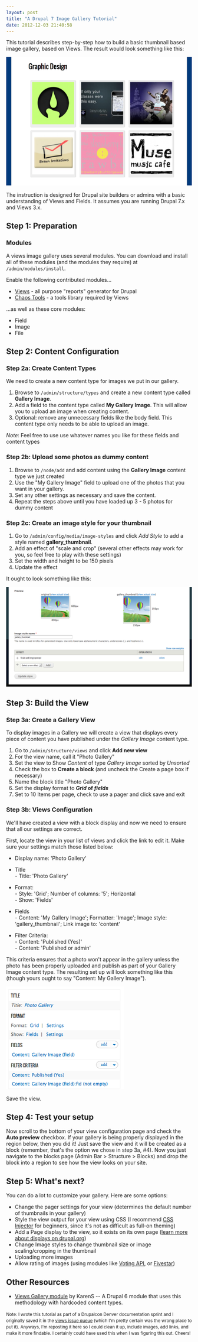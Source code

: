 ```yaml
---
layout: post
title: "A Drupal 7 Image Gallery Tutorial"
date: 2012-12-03 21:40:58
---
```


This tutorial describes step-by-step how to build a basic thumbnail based image gallery, based on Views. The result would look something like this:

<img alt="" src="/assets/images/drupal-photo-gallery-with-thumbnails.png" />

The instruction is designed for Drupal site builders or admins with a basic understanding of Views and Fields. It assumes you are running Drupal 7.x and Views 3.x.

## Step 1: Preparation

### Modules

A views image gallery uses several modules. You can download and install all of these modules (and the modules they require) at `/admin/modules/install`.

Enable the following contributed modules...

* [Views](http://drupal.org/project/views) - all purpose "reports" generator for Drupal
* [Chaos Tools](http://drupal.org/project/ctools) - a tools library required by Views

...as well as these core modules:

* Field
* Image
* File

## Step 2: Content Configuration

### Step 2a: Create Content Types

We need to create a new content type for images we put in our gallery.

1. Browse to `/admin/structure/types` and create a new content type called **Gallery Image**.
2. Add a field to the content type called **My Gallery Image**. This will allow you to upload an image when creating content.
3. Optional: remove any unnecessary fields like the body field. This content type only needs to be able to upload an image.

*Note*: Feel free to use use whatever names you like for these fields and content types

### Step 2b: Upload some photos as dummy content

1. Browse to `/node/add` and add content using the **Gallery Image** content type we just created
2. Use the "My Gallery Image" field to upload one of the photos that you want in your gallery.
3. Set any other settings as necessary and save the content.
4. Repeat the steps above until you have loaded up 3 - 5 photos for dummy content

### Step 2c: Create an image style for your thumbnail

1. Go to `/admin/config/media/image-styles` and click *Add Style* to add a style named **gallery_thumbnail**.
2. Add an effect of "scale and crop" (several other effects may work for you, so feel free to play with these settings)
3. Set the width and height to be 150 pixels
4. Update the effect

It ought to look something like this:

<img alt="" src="/assets/images/gallery_image.png" />

## Step 3: Build the View

### Step 3a: Create a Gallery View

To display images in a Gallery we will create a view that displays every piece of content you have published under the *Gallery Image* content type.

1. Go to `/admin/structure/views` and click **Add new view**
2. For the view name, call it "Photo Gallery"
3. Set the view to Show <em>Content</em> of type <em>Gallery Image</em> sorted by <em>Unsorted</em></strong>
4. Check the box to **Create a block** (and uncheck the Create a page box if necessary)
5. Name the block title "Photo Gallery"
6. Set the display format to <strong><em>Grid</em> of <em>fields</em></strong>
7. Set to 10 Items per page, check to use a pager and click save and exit

### Step 3b: Views Configuration

We'll have created a view with a block display and now we need to ensure that all our settings are correct.

First, locate the view in your list of views and click the link to edit it. Make sure your settings match those listed below:

<ul>
  <li>
    Display name: 'Photo Gallery'
  </li>
</ul>

<ul>
  <li>
    Title<br />- Title: 'Photo Gallery'
  </li>
</ul>

<ul>
  <li>
    Format:<br />- Style: 'Grid'; Number of columns: '5'; Horizontal<br />- Show: 'Fields'
  </li>
</ul>

<ul>
  <li>
    Fields<br />- Content: 'My Gallery Image'; Formatter: 'Image'; Image style: 'gallery_thumbnail'; Link image to: 'content'
  </li>
</ul>

<ul>
  <li>
    Filter Criteria:<br />- Content: 'Published (Yes)'<br />- Content: 'Published or admin'
  </li>
</ul>

This criteria ensures that a photo won't appear in the gallery unless the photo has been properly uploaded and publish as part of your Gallery Image content type. The resulting set up will look something like this (though yours ought to say "Content: My Gallery Image").

<img alt="" src="/assets/images/views%20settings.png" />

Save the view.

##  Step 4: Test your setup

Now scroll to the bottom of your view configuration page and check the **Auto preview** checkbox. If your gallery is being properly displayed in the region below, then you did it! Just save the view and it will be created as a block (remember, that's the option we chose in step 3a, #4). Now you just navigate to the blocks page (Admin Bar > Structure > Blocks) and drop the block into a region to see how the view looks on your site.


## Step 5: What's next?

You can do a lot to customize your gallery. Here are some options:

  * Change the pager settings for your view (determines the default number of thumbnails in your gallery)
  * Style the view output for your view using CSS (I recommend [CSS Injector](http://drupal.org/project/css_injector) for beginners, since it's not as difficult as full-on theming)
  * Add a Page display to the view, so it exists on its own page ([learn more about displays on drupal.org](http://drupal.org/node/1578418))
  * Change Image styles to change thumbnail size or image scaling/cropping in the thumbnail
  * Uploading more images
  * Allow rating of images (using modules like [Voting API](http://drupal.org/project/votingapi), or [Fivestar](http://drupal.org/project/fivestar))

## Other Resources

* [Views Gallery module](http://drupal.org/project/views_gallery) by KarenS -- A Drupal 6 module that uses this methodology with hardcoded content types.

<small>Note: I wrote this tutorial as part of a Drupalcon Denver documentation sprint and I originally saved it in the [views issue queue](http://drupal.org/node/1497058) (which I'm pretty certain was the wrong place to put it). Anyways, I'm reposting it here so I could clean it up, include images, add links, and make it more findable. I certainly could have used this when I was figuring this out. Cheers!</small>

